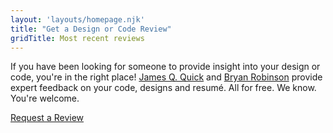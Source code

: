 ```yaml
---
layout: 'layouts/homepage.njk'
title: "Get a Design or Code Review"
gridTitle: Most recent reviews
---
```


If you have been looking for someone to provide insight into your design or code, you're in the right place! [James Q. Quick](https://learnbuildteach.com) and [Bryan Robinson](https://bryanlrobinson.com) provide expert feedback on your code, designs and resumé. All for free. We know. You're welcome.

<a href="/sign-up" class="button">Request a Review</a>